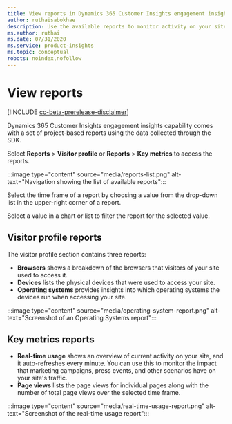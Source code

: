 ```yaml
---
title: View reports in Dynamics 365 Customer Insights engagement insights capability
author: ruthaisabokhae
description: Use the available reports to monitor activity on your site.
ms.author: ruthai
ms.date: 07/31/2020
ms.service: product-insights
ms.topic: conceptual
robots: noindex,nofollow
---
```


# View reports

[!INCLUDE [cc-beta-prerelease-disclaimer]( ../includes/cc-beta-prerelease-disclaimer.md)]

Dynamics 365 Customer Insights engagement insights capability comes with a set of project-based reports using the data collected through the SDK.

Select **Reports** > **Visitor profile** or **Reports** > **Key metrics** to access the reports.

:::image type="content" source="media/reports-list.png" alt-text="Navigation showing the list of available reports":::

Select the time frame of a report by choosing a value from the drop-down list in the upper-right corner of a report.

Select a value in a chart or list to filter the report for the selected value.

## Visitor profile reports

The visitor profile section contains three reports:

- **Browsers** shows a breakdown of the browsers that visitors of your site used to access it.
- **Devices** lists the physical devices that were used to access your site.
- **Operating systems** provides insights into which operating systems the devices run when accessing your site.

:::image type="content" source="media/operating-system-report.png" alt-text="Screenshot of an Operating Systems report":::

## Key metrics reports


<!-- From editor: Please make sure the wording change in the next sentence is accurate. --> 

- **Real-time usage** shows an overview of current activity on your site, and it auto-refreshes every minute. You can use this to monitor the impact that marketing campaigns, press events, and other scenarios have on your site's traffic.
- **Page views** lists the page views for individual pages along with the number of total page views over the selected time frame.

:::image type="content" source="media/real-time-usage-report.png" alt-text="Screenshot of the real-time usage report":::
